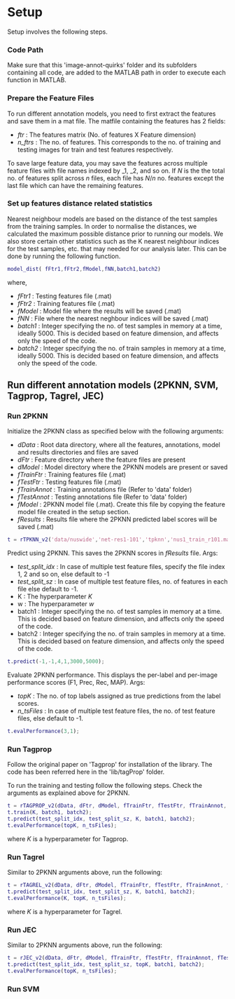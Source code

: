 # Setup

Setup involves the following steps. 

### Code Path

Make sure that this 'image-annot-quirks' folder and its subfolders containing all code, are added to the MATLAB path in order to execute each function in MATLAB. 

### Prepare the Feature Files 
To run different annotation models, you need to first extract the features and save them in a mat file. The matfile containing the features has 2 fields: 
- _ftr_ : The features matrix (No. of features X Feature dimension)
- _n_ftrs_ : The no. of features. This corresponds to the no. of training and testing images for train and test features respectively.

To save large feature data, you may save the features across multiple feature files with file names indexed by \_1, \_2, and so on. If _N_ is the the total no. of features split across _n_ files, each file has _N_/_n_ no. features except the last file which can have the remaining features.

### Set up features distance related statistics

Nearest neighbour models are based on the distance of the test samples from the training samples. In order to normalise the distances, we calculated the maximum possible distance prior to running our models. We also store certain other statistics such as the K nearest neighbour indices for the test samples, etc. that may needed for our analysis later. This can be done by running the following function.

 ```matlab
model_dist( fFtr1,fFtr2,fModel,fNN,batch1,batch2)
 ```
where,
- _fFtr1_ : Testing features file (.mat)
- _fFtr2_ : Training features file (.mat)
- _fModel_ : Model file where the results will be saved (.mat)
- _fNN_ : File where the nearest neghbour indices will be saved (.mat)
- _batch1_ : Integer specifying the no. of test samples in memory at a time, ideally 5000. This is decided based on feature dimension, and affects only the speed of the code.
- _batch2_ : Integer specifying the no. of train samples in memory at a time, ideally 5000. This is decided based on feature dimension, and affects only the speed of the code.

## Run different annotation models (2PKNN, SVM, Tagprop, Tagrel, JEC)

### Run 2PKNN
 
Initialize the 2PKNN class as specified below with the following arguments:
- _dData_ : Root data directory, where all the features, annotations, model and results directories and files are saved
- _dFtr_ : Feature directory where the feature files are present
- _dModel_ : Model directory where the 2PKNN models are present or saved
- _fTrainFtr_ : Training features file (.mat)
- _fTestFtr_ : Testing features file (.mat)
- _fTrainAnnot_ : Training annotations file (Refer to 'data' folder)
- _fTestAnnot_ : Testing annotations file (Refer to 'data' folder)
- _fModel_ : 2PKNN model file (.mat). Create this file by copying the feature model file created in the setup section.
- _fResults_ : Results file where the 2PKNN predicted label scores will be saved (.mat)

 ```matlab
t = rTPKNN_v2('data/nuswide','net-res1-101','tpknn','nus1_train_r101.mat','nus1_test_r101.mat','nus1_train_annot.txt','nus1_test_annot.txt','nus1_tpknn_r101_model.mat','nus1_test_r101_pred.mat');
```

Predict using 2PKNN. This saves the 2PKNN scores in _fResults_ file. 
Args:
- _test_split_idx_ : In case of multiple test feature files, specify the file index 1, 2 and so on, else default to -1
- _test_split_sz_ : In case of multiple test feature files, no. of features in each file else default to -1.
- K : The hyperparameter _K_
- w : The hyperparameter _w_
- batch1 : Integer specifying the no. of test samples in memory at a time. This is decided based on feature dimension, and affects only the speed of the code.
- batch2 : Integer specifying the no. of train samples in memory at a time. This is decided based on feature dimension, and affects only the speed of the code.

 ```matlab
t.predict(-1,-1,4,1,3000,5000);
```
Evaluate 2PKNN performance. This displays the per-label and per-image performance scores (F1, Prec, Rec, MAP).
Args:
- _topK_ : The no. of top labels assigned as true predictions from the label scores. 
- _n_tsFiles_ : In case of multiple test feature files, the no. of test feature files, else default to -1.

```matlab
t.evalPerformance(3,1);
```

### Run Tagprop

Follow the original paper on 'Tagprop' for installation of the library. The code has been referred here in the 'lib/tagProp' folder.

To run the training and testing follow the following steps. Check the arguments as explained above for 2PKNN. 

```matlab
t = rTAGPROP_v2(dData, dFtr, dModel, fTrainFtr, fTestFtr, fTrainAnnot, fTestAnnot, fModel, fResults);
t.train(K, batch1, batch2);
t.predict(test_split_idx, test_split_sz, K, batch1, batch2);
t.evalPerformance(topK, n_tsFiles);
```
where _K_ is a hyperparameter for Tagprop.

### Run Tagrel

Similar to 2PKNN arguments above, run the following:

```matlab
t = rTAGREL_v2(dData, dFtr, dModel, fTrainFtr, fTestFtr, fTrainAnnot, fTestAnnot, fModel, fResults);
t.predict(test_split_idx, test_split_sz, K, batch1, batch2);
t.evalPerformance(K, topK, n_tsFiles);
```
where _K_ is a hyperparameter for Tagrel.

### Run JEC

Similar to 2PKNN arguments above, run the following:

```matlab
t = rJEC_v2(dData, dFtr, dModel, fTrainFtr, fTestFtr, fTrainAnnot, fTestAnnot, fModel, fResults);
t.predict(test_split_idx, test_split_sz, topK, batch1, batch2);
t.evalPerformance(topK, n_tsFiles);
```

### Run SVM
